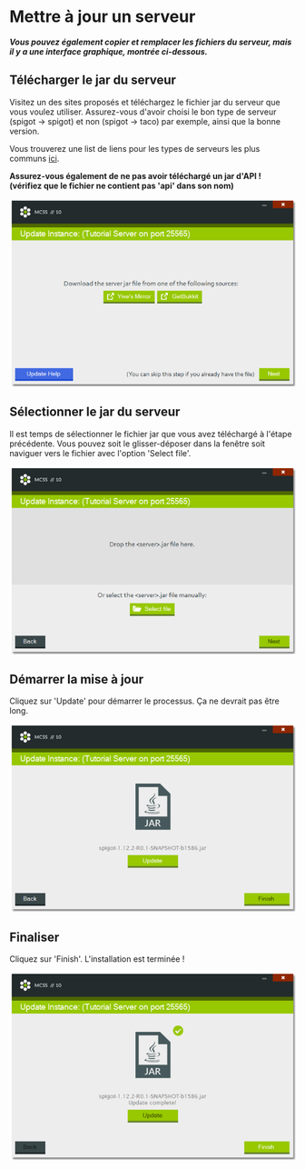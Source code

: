 # Mettre à jour un serveur

***Vous pouvez également copier et remplacer les fichiers du serveur, mais il y a une interface graphique, montrée ci-dessous.***

## Télécharger le jar du serveur

Visitez un des sites proposés et téléchargez le fichier jar du serveur que vous voulez utiliser. Assurez-vous d'avoir choisi le bon type de serveur (spigot -> spigot) et non (spigot -> taco) par exemple, ainsi que la bonne version.

Vous trouverez une list de liens pour les types de serveurs les plus communs [ici](./server-types.md).

**Assurez-vous également de ne pas avoir téléchargé un jar d'API !<br>(vérifiez que le fichier ne contient pas 'api' dans son nom)**

![Screenshot of the Update Instance window](assets/screenshots/update_server_links.png)

## Sélectionner le jar du serveur

Il est temps de sélectionner le fichier jar que vous avez téléchargé à l'étape précédente. Vous pouvez soit le glisser-déposer dans la fenêtre soit naviguer vers le fichier avec l'option 'Select file'.

![Screenshot of the Update Instance window where you can select your server file](assets/screenshots/update_server_files.png)

## Démarrer la mise à jour

Cliquez sur 'Update' pour démarrer le processus. Ça ne devrait pas être long.

![Screenshot of the Update Instance window with an update button where you can update the selected server file](assets/screenshots/update_server_update.png)

## Finaliser
Cliquez sur 'Finish'. L'installation est terminée !

![Screenshot of the Update Instance window after successfully updating a server](assets/screenshots/update_server_complete.png)
